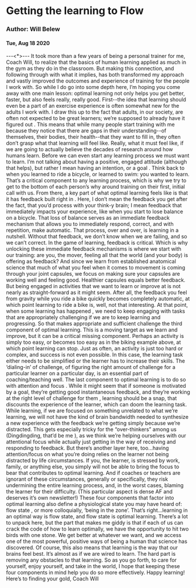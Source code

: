 # Getting the learning to Flow
### Author: Will Belew
#### Tue, Aug 18 2020
---<*>---
It took more than a few years of being a personal trainer for me, Coach Will, to realize that the basics of human learning applied as much in the gym as they do in the classroom. But making this connection, and following through with what it implies, has both transformed my approach and vastly improved the outcomes  and  experience of training for the people I work with. So while I do go into some depth here, I’m hoping you come away with one main lesson:  optimal learning not only helps you get better, faster, but also feels really, really good. First--the idea that learning should even be a part of an exercise experience is often somewhat new for the adults I work with. I draw this up to the fact that adults, in our society, are often not expected to be great learners; we’re supposed to  already have it figured out .  This means that while many people start training with me  because  they notice that there are gaps in their understanding--of themselves, their bodies, their health--that they want to fill in, they often don’t grasp what that learning will  feel  like. Really, what it  must  feel like, if we are going to actually believe the decades of research around how humans learn. Before we can even start any learning process we must  want  to learn. I’m not talking about having a positive, engaged attitude (although that helps), but rather I mean having an intention, or a  goal .  Think back to when you learned to ride a bicycle, or learned to swim: you  wanted  to learn. That’s a critical component to any learning process, which is why we try to get to the bottom of each person’s  why  around training on their first, initial call with us. From there, a key part of what optimal learning  feels  like is that it has feedback  built   right in . Here, I don’t mean the feedback you get after the fact, that you’d process with your think-y brain; I mean feedback that immediately impacts your experience, like when you start to lose balance on a bicycle. That loss of balance serves as an immediate feedback mechanism that allows you to immediately respond, correct, and with repetition, make automatic. That process, over and over,  is  learning in a nutshell. Without that feedback, we don’t know when we are failing, and so we can’t correct. In the game of learning, feedback is critical. Which is why unlocking these immediate feedback mechanisms is where we start with our training:  are you, the mover, feeling all that the world (and your body) is offering as feedback?  And since we learn from established anatomical science that much of what you feel when it comes to movement is coming through your joint capsules, we focus on making sure your capsules are working well and feeling good. Healthier capsules equals better feedback. But being engaged in activities that we  want  to learn or improve at is not nearly as straight-forward as it might seem. After all, the feedback you feel from gravity while you ride a bike quickly becomes completely automatic, at which point learning to ride a bike is, well, not that interesting.  At that point, when some learning has  happened , we need to keep engaging with tasks that are appropriately challenging if we are to keep learning and progressing. So that makes  appropriate and sufficient challenge  the third component of optimal learning. This is a moving target as we learn and improve, but it can be a critical missing component. Perhaps an activity is simply too easy, or becomes too easy as in the biking example above, at which point learning can stop.  Just as often, an activity is just too hard or complex, and success is not even possible. In this case, the learning task either needs to be simplified or the learner has to increase their skills. The ‘dialing-in’ of challenge, of figuring the right amount of challenge for a particular learner on a particular day, is an essential part of coaching/teaching well. The last component to optimal learning is to do so with  attention and focus . While it might seem that if someone is motivated by a goal, they’re getting good instantaneous feedback, and they’re working at the right level of challenge for  them , learning should be a snap, that discounts the experience of the learner, which can doom the learning task. While learning, if we are focused on something unrelated to what we’re learning, we will not have the kind of brain bandwidth needed to synthesize a new experience with the feedback we’re getting simply because we’re distracted.  This gets especially tricky for the “over-thinkers” among us (Dingdingding, that’d be me ), as we  think  we’re helping ourselves with our attentional focus while actually just getting in the way of receiving and responding to feedback.  But there’s another layer here, too...having attention/focus on what you’re doing relies on the learner  not  being distracted by life circumstances. If you, the learner, is stressed by work, family, or anything else, you simply will not be able to bring the focus to bear that contributes to optimal learning. And if coaches or teachers are ignorant of these circumstances, generally or specifically, they risk undermining the entire learning process, and, in the worst cases, blaming the learner for their difficulty. (This particular aspect is dense AF and deserves it’s own newsletter!) These four components that factor into optimal learning also define a physiological state you may have heard of:  flow state , or more colloquially, ‘being in the zone’. That’s right...learning in an optimal way  is  flow state, and flow state  is  optimal learning. There’s a lot to unpack here, but the part that makes me giddy is that if each of us can crack the code of how to learn optimally, we have the opportunity to hit two birds with one stone. We get  better  at whatever we want,  and  we access one of the most powerful, positive ways of being a human that science has discovered. Of course, this also means that learning is the way that our brains feel  best.  It’s almost as if we are wired to learn. The hard part is removing any obstacles to that learning. So as you go forth, to care for yourself, enjoy yourself, and take in the world, I hope that keeping these four components in mind help you do so more effectively. Happy learning! Here’s to finding  your  gold, Coach Will
                        